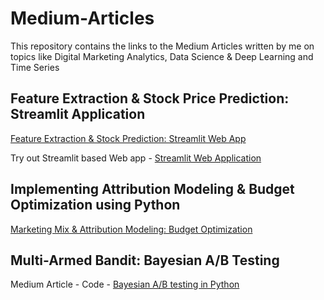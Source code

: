 # Medium-Articles
This repository contains the links to the Medium Articles written by me on topics like Digital Marketing Analytics, Data Science &amp; Deep Learning and Time Series


## Feature Extraction & Stock Price Prediction: Streamlit Application
[Feature Extraction & Stock Prediction: Streamlit Web App](https://medium.com/@nikhilkohli1992/extracting-features-for-stock-prediction-streamlit-based-application-a97afc55d926) 

Try out Streamlit based Web app - [Streamlit Web Application](https://stock-prediction-dashboard.herokuapp.com/)

## Implementing Attribution Modeling & Budget Optimization using Python 
[Marketing Mix & Attribution Modeling: Budget Optimization](https://medium.com/@nikhilkohli1992/understanding-attribution-modeling-budget-optimization-in-digital-marketing-using-python-8d145e0db2b)

## Multi-Armed Bandit: Bayesian A/B Testing
Medium Article - 
Code - [Bayesian A/B testing in Python](https://github.com/Nikhilkohli1/Multi-Armed-bandit-Bayesian-A-B-Testing)
